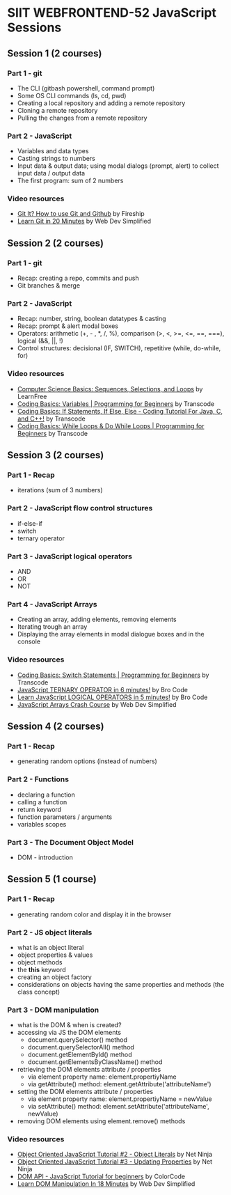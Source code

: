 # SIIT WEBFRONTEND-52 JavaScript Sessions



## Session 1 (2 courses)

### Part 1 - git
 - The CLI (gitbash powershell, command prompt)
 - Some OS CLI commands (ls, cd, pwd)
 - Creating a local repository and adding a remote repository
 - Cloning a remote repository
 - Pulling the changes from a remote repository

### Part 2 - JavaScript
- Variables and data types
- Casting strings to numbers
- Input data & output data; using modal dialogs (prompt, alert) to collect input data / output data
- The first program: sum of 2 numbers

### Video resources
- [Git It? How to use Git and Github](https://youtu.be/HkdAHXoRtos?si=ERhEGQZNSz4qX4Wc) by Fireship
- [Learn Git in 20 Minutes](https://youtu.be/IHaTbJPdB-s?si=lxGhHfrgYwvhJ4ag) by Web Dev Simplified



## Session 2 (2 courses)

### Part 1 - git
 - Recap: creating a repo, commits and push
 - Git branches & merge

### Part 2 - JavaScript
- Recap: number, string, boolean datatypes & casting
- Recap: prompt & alert modal boxes
- Operators: arithmetic (+, - , *, /, %), comparison (>, <, >=, <=, ==, ===), logical (&&, \|\|, !)
- Control structures: decisional (IF, SWITCH), repetitive (while, do-while, for)

### Video resources
- [Computer Science Basics: Sequences, Selections, and Loops](https://youtu.be/eSYeHlwDCNA?si=SpGrjmojIKcQKPlH) by LearnFree
- [Coding Basics: Variables \| Programming for Beginners](https://youtu.be/ghCbURMWBD8?si=qHj_jCcIU94sgtYG) by Transcode
- [Coding Basics: If Statements, If Else, Else - Coding Tutorial For Java, C, and C++!](https://youtu.be/HQ3dCWjfRZ4?si=g61N87Y8eniGlVav) by Transcode
- [Coding Basics: While Loops & Do While Loops \| Programming for Beginners](https://youtu.be/v-K-4KuA8mQ?si=jOO55v2yoVEFIM5C) by Transcode



## Session 3 (2 courses)

### Part 1 - Recap
- iterations (sum of 3 numbers)

### Part 2 - JavaScript flow control structures
- if-else-if
- switch
- ternary operator

### Part 3 - JavaScript logical operators
- AND
- OR
- NOT

### Part 4 - JavaScript Arrays 
- Creating an array, adding elements, removing elements
- Iterating trough an array
- Displaying the array elements in modal dialogue boxes and in the console

### Video resources
- [Coding Basics: Switch Statements \| Programming for Beginners](https://youtu.be/frSpkF-sPYk?si=ziybKCwkqD8ZIXak) by Transcode
- [JavaScript TERNARY OPERATOR in 6 minutes!](https://youtu.be/atS_A9HHAVo?si=GQhIfY_Ng3KfMHOX) by Bro Code
- [Learn JavaScript LOGICAL OPERATORS in 5 minutes!](https://youtu.be/ovWYhDVQiR8?si=ljsVSSZmhbKg76fl) by Bro Code
- [JavaScript Arrays Crash Course](https://youtu.be/7W4pQQ20nJg?si=mpFvQFUF6QeHsirH) by Web Dev Simplified



## Session 4 (2 courses)

### Part 1 - Recap
- generating random options (instead of numbers)

### Part 2 - Functions
- declaring a function
- calling a function
- return keyword
- function parameters / arguments
- variables scopes

### Part 3 - The Document Object Model
- DOM - introduction

## Session 5 (1 course)

### Part 1 - Recap
- generating random color and display it in the browser

### Part 2 - JS object literals
- what is an object literal
- object properties & values
- object methods
- the **this** keyword
- creating an object factory
- considerations on objects having the same properties and methods (the class concept)

### Part 3 - DOM manipulation
- what is the DOM & when is created? 
- accessing via JS the DOM elements
    - document.querySelector() method
    - document.querySelectorAll() method
    - document.getElementById() method
    - document.getElementsByClassName() method
- retrieving the DOM elements attribute / properties
    - via element property name: element.propertiyName
    - via getAttribute() method: element.getAttribute('attributeName')
- setting the DOM elements attribute / properties
    - via element property name: element.propertiyName = newValue
    - via setAttribute() method: element.setAttribute('attributeName', newValue)
- removing DOM elements using element.remove() methods

### Video resources
- [Object Oriented JavaScript Tutorial #2 - Object Literals](https://youtu.be/7d9H34ZVRPg?si=3Lcas7RiPPGe_6fk) by Net Ninja
- [Object Oriented JavaScript Tutorial #3 - Updating Properties](https://youtu.be/ni9e-lOEw3Q?si=MNNc_BvnrCyXPwwS) by Net Ninja
- [DOM API - JavaScript Tutorial for beginners](https://youtu.be/wbQLEXg_urE?si=HKM9Au3XVBjs007J) by ColorCode
- [Learn DOM Manipulation In 18 Minutes](https://youtu.be/y17RuWkWdn8?si=hysgVE7b4XS_SzFm) by Web Dev Simplified